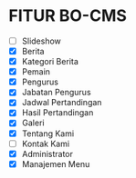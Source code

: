 FITUR BO-CMS
====================
- [ ] Slideshow
- [x] Berita
- [x] Kategori Berita
- [x] Pemain
- [x] Pengurus
- [x] Jabatan Pengurus
- [x] Jadwal Pertandingan
- [x] Hasil Pertandingan
- [x] Galeri
- [x] Tentang Kami
- [ ] Kontak Kami
- [x] Administrator
- [x] Manajemen Menu
